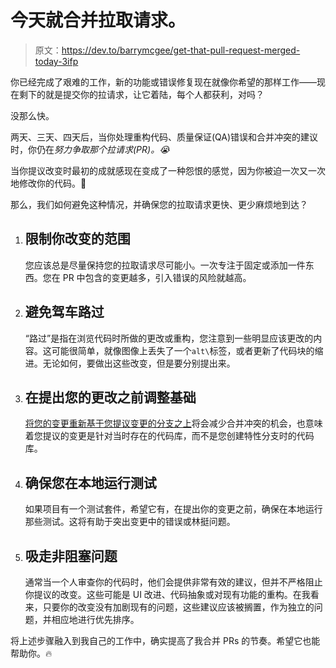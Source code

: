 # 今天就合并拉取请求。

> 原文：<https://dev.to/barrymcgee/get-that-pull-request-merged-today-3ifp>

你已经完成了艰难的工作，新的功能或错误修复现在就像你希望的那样工作——现在剩下的就是提交你的拉请求，让它着陆，每个人都获利，对吗？

没那么快。

两天、三天、四天后，当你处理重构代码、质量保证(QA)错误和合并冲突的建议时，你仍在*努力争取那个拉请求(PR)。😭*

当你提议改变时最初的成就感现在变成了一种怨恨的感觉，因为你被迫一次又一次地修改你的代码。🤬

那么，我们如何避免这种情况，并确保您的拉取请求更快、更少麻烦地到达？

1.  ## 限制你改变的范围

    您应该总是尽量保持您的拉取请求尽可能小。一次专注于固定或添加一件东西。您在 PR 中包含的变更越多，引入错误的风险就越高。

2.  ## 避免驾车路过

    “路过”是指在浏览代码时所做的更改或重构，您注意到一些明显应该更改的内容。这可能很简单，就像图像上丢失了一个`alt\`标签，或者更新了代码块的缩进。无论如何，要做出这些改变，但是要分别提出来。

3.  ## 在提出您的更改之前调整基础

    [将您的变更重新基于您提议变更的分支之上](https://git-scm.com/book/en/v2/Git-Branching-Rebasing)将会减少合并冲突的机会，也意味着您提议的变更是针对当时存在的代码库，而不是您创建特性分支时的代码库。

4.  ## 确保您在本地运行测试

    如果项目有一个测试套件，希望它有，在提出你的变更之前，确保在本地运行那些测试。这将有助于突出变更中的错误或林挺问题。

5.  ## 吸走非阻塞问题

    通常当一个人审查你的代码时，他们会提供非常有效的建议，但并不严格阻止你提议的改变。这些可能是 UI 改进、代码抽象或对现有功能的重构。在我看来，只要你的改变没有加剧现有的问题，这些建议应该被搁置，作为独立的问题，并相应地进行优先排序。

将上述步骤融入到我自己的工作中，确实提高了我合并 PRs 的节奏。希望它也能帮助你。🔥